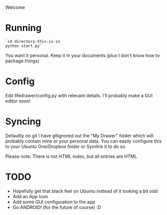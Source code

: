 Welcome

Running
=======

	`cd directory-this-is-in
	python start.py`

You want it personal. Keep it in your documents (plus I don't know how to package things)

Config
======

Edit lifedrawer/config.py with relevant details.
I'll probably make a GUI editor soon!

Syncing
=======

Defaultly on git I have gitignored out the "My Drawer" folder which will probably contain mine or your personal data. You can easily configure this to your Ubuntu One/Dropbox folder or Symlink it to do so.

Please note: There is not HTML index, but all entries are HTML

TODO
====

* Hopefully get that black feel on Ubuntu instead of it looking a bit odd
* Add an App Icon
* Add some GUI configuration to the app
* Go ANDROID! (for the future of course) :D
